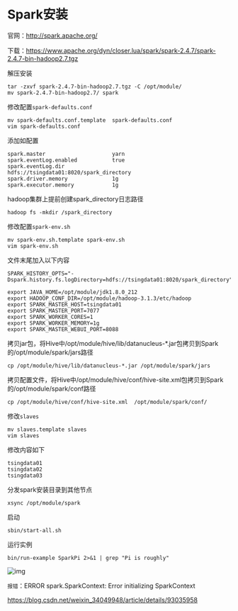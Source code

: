 # Spark安装

官网：http://spark.apache.org/

下载：https://www.apache.org/dyn/closer.lua/spark/spark-2.4.7/spark-2.4.7-bin-hadoop2.7.tgz

解压安装

```
tar -zxvf spark-2.4.7-bin-hadoop2.7.tgz -C /opt/module/
mv spark-2.4.7-bin-hadoop2.7/ spark
```

修改配置`spark-defaults.conf`

```
mv spark-defaults.conf.template  spark-defaults.conf
vim spark-defaults.conf
```

添加如配置

```
spark.master                     yarn
spark.eventLog.enabled           true
spark.eventLog.dir               hdfs://tsingdata01:8020/spark_directory
spark.driver.memory              1g
spark.executor.memory            1g
```

hadoop集群上提前创建spark_directory日志路径

```
hadoop fs -mkdir /spark_directory
```

修改配置`spark-env.sh`

```
mv spark-env.sh.template spark-env.sh
vim spark-env.sh
```

文件末尾加入以下内容

```
SPARK_HISTORY_OPTS="-Dspark.history.fs.logDirectory=hdfs://tsingdata01:8020/spark_directory"

export JAVA_HOME=/opt/module/jdk1.8.0_212
export HADOOP_CONF_DIR=/opt/module/hadoop-3.1.3/etc/hadoop
export SPARK_MASTER_HOST=tsingdata01
export SPARK_MASTER_PORT=7077
export SPARK_WORKER_CORES=1
export SPARK_WORKER_MEMORY=1g
export SPARK_MASTER_WEBUI_PORT=8088
```

拷贝jar包，将Hive中/opt/module/hive/lib/datanucleus-*.jar包拷贝到Spark的/opt/module/spark/jars路径

```
cp /opt/module/hive/lib/datanucleus-*.jar /opt/module/spark/jars
```

拷贝配置文件，将Hive中/opt/module/hive/conf/hive-site.xml包拷贝到Spark的/opt/module/spark/conf路径

```
cp /opt/module/hive/conf/hive-site.xml  /opt/module/spark/conf/
```

修改`slaves`

```
mv slaves.template slaves
vim slaves
```

修改内容如下

```
tsingdata01
tsingdata02
tsingdata03
```

分发spark安装目录到其他节点

```
xsync /opt/module/spark
```

启动

```
sbin/start-all.sh
```

运行实例

```
bin/run-example SparkPi 2>&1 | grep "Pi is roughly"
```

![img](https://cdn.nlark.com/yuque/0/2021/png/519413/1618882205160-57b5f3ce-90f4-4db0-b7eb-f00de72a9230.png)

`报错`：ERROR spark.SparkContext: Error initializing SparkContext

https://blog.csdn.net/weixin_34049948/article/details/93035958